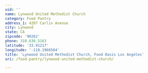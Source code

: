 ```yaml
---
uid: ''
name: Lynwood United Methodist Church
category: Food Pantry
address_1: 4207 Carlin Avenue
city: Lynwood
state: CA
zipcode: '90262'
phone: 310.638.5163
latitude: '33.91217'
longitude: '-118.1966584'
title: 'Lynwood United Methodist Church, Food Oasis Los Angeles'
uri: /food-pantry/lynwood-united-methodist-church/

---
```

